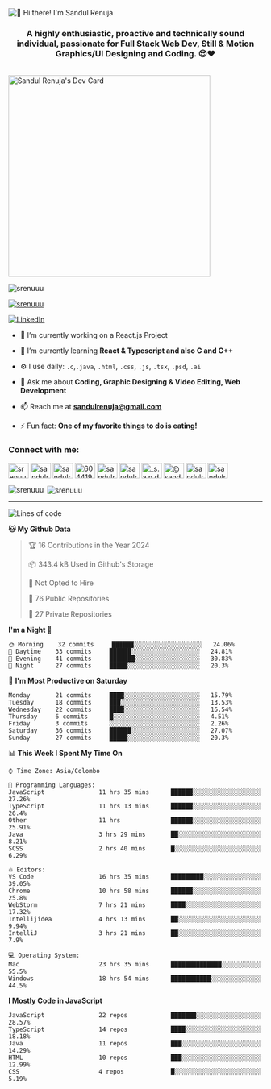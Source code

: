 <img src="https://user-images.githubusercontent.com/49369577/97047278-562d0200-1596-11eb-8a4f-656b2acf2b6a.gif" alt="👋 Hi there! I'm Sandul Renuja" title="👋 Hi there! I'm Sandul Renuja"/>
<h3 align="center">A highly enthusiastic, proactive and technically sound individual, passionate for Full Stack Web Dev, Still & Motion Graphics/UI Designing and Coding. 😎❤</h3>
<br>
<a href="https://app.daily.dev/sandulr"><img src="https://api.daily.dev/devcards/0ac820e4d7bf4fb8a52823b51c67f13e.png?r=0uy" width="400" alt="Sandul Renuja's Dev Card"/></a>
<br>
<p align="left"> <img src="https://komarev.com/ghpvc/?username=srenuuu&label=Profile%20views&color=43cc11&style=flat" alt="srenuuu" /> </p>

<p align="left"> <a href="https://github.com/ryo-ma/github-profile-trophy"><img src="https://github-profile-trophy.vercel.app/?username=srenuuu&title=Commit,PullRequest,Repository" alt="srenuuu" /></a> </p>

<p align="left">
   <a href="https://linkedin.com/in/sandulr/" target="_blank">
      <img src="https://img.shields.io/badge/-Sandul Renuja-blue?style=for-the-badge&logo=Linkedin" alt="LinkedIn">
   </a>
</p>

- 🔭 I’m currently working on a React.js Project
- 🌱 I’m currently learning **React & Typescript and also C and C++**
- ⚙️ I use daily: `.c`,`.java`, `.html`, `.css`, `.js`, `.tsx`, `.psd`, `.ai`
- 💬 Ask me about **Coding, Graphic Designing & Video Editing, Web Development**
- 📫 Reach me at **sandulrenuja@gmail.com**

- ⚡ Fun fact: **One of my favorite things to do is eating!**

<h3 align="left">Connect with me:</h3>
<p align="left">
<a href="https://dev.to/srenuuu" target="blank"><img align="center" src="https://cdn.jsdelivr.net/npm/simple-icons@3.0.1/icons/dev-dot-to.svg" alt="srenuuu" height="30" width="40" /></a>
<a href="https://twitter.com/sandulr" target="blank"><img align="center" src="https://cdn.jsdelivr.net/npm/simple-icons@3.0.1/icons/twitter.svg" alt="sandulr" height="30" width="40" /></a>
<a href="https://linkedin.com/in/sandulr" target="blank"><img align="center" src="https://cdn.jsdelivr.net/npm/simple-icons@3.0.1/icons/linkedin.svg" alt="sandulr" height="30" width="40" /></a>
<a href="https://stackoverflow.com/users/6044198" target="blank"><img align="center" src="https://cdn.jsdelivr.net/npm/simple-icons@3.0.1/icons/stackoverflow.svg" alt="6044198" height="30" width="40" /></a>
<a href="https://kaggle.com/sandulrenuja" target="blank"><img align="center" src="https://cdn.jsdelivr.net/npm/simple-icons@3.0.1/icons/kaggle.svg" alt="sandulrenuja" height="30" width="40" /></a>
<a href="https://fb.com/sandulrenuja" target="blank"><img align="center" src="https://cdn.jsdelivr.net/npm/simple-icons@3.0.1/icons/facebook.svg" alt="sandulrenuja" height="30" width="40" /></a>
<a href="https://instagram.com/_s.a.n.d.u.l_" target="blank"><img align="center" src="https://cdn.jsdelivr.net/npm/simple-icons@3.0.1/icons/instagram.svg" alt="_s.a.n.d.u.l_" height="30" width="40" /></a>
<a href="https://medium.com/@sandulrenuja" target="blank"><img align="center" src="https://cdn.jsdelivr.net/npm/simple-icons@3.0.1/icons/medium.svg" alt="@sandulrenuja" height="30" width="40" /></a>
<a href="https://www.codechef.com/users/sandulr" target="blank"><img align="center" src="https://cdn.jsdelivr.net/npm/simple-icons@3.1.0/icons/codechef.svg" alt="sandulr" height="30" width="40" /></a>
<a href="https://www.hackerrank.com/sandulrenuja" target="blank"><img align="center" src="https://cdn.jsdelivr.net/npm/simple-icons@3.0.1/icons/hackerrank.svg" alt="sandulrenuja" height="30" width="40" /></a>
</p>


<p><img align="left" src="https://github-readme-stats.vercel.app/api/top-langs?username=srenuuu&show_icons=true&locale=en&layout=compact" alt="srenuuu" /></p>

<p>&nbsp;<img align="center" src="https://github-readme-stats.vercel.app/api?username=srenuuu&show_icons=true&locale=en" alt="srenuuu" /></p>

<hr>

<!--START_SECTION:waka-->
![Lines of code](https://img.shields.io/badge/From%20Hello%20World%20I%27ve%20Written-0%20lines%20of%20code-blue)

**🐱 My Github Data** 

> 🏆 16 Contributions in the Year 2024
 > 
> 📦 343.4 kB Used in Github's Storage 
 > 
> 🚫 Not Opted to Hire
 > 
> 📜 76 Public Repositories
 > 
> 🔑 27 Private Repositories 

**I'm a Night 🦉** 

```text
🌞 Morning    32 commits     ██████░░░░░░░░░░░░░░░░░░░   24.06% 
🌆 Daytime    33 commits     ██████░░░░░░░░░░░░░░░░░░░   24.81% 
🌃 Evening    41 commits     ███████░░░░░░░░░░░░░░░░░░   30.83% 
🌙 Night      27 commits     █████░░░░░░░░░░░░░░░░░░░░   20.3%

```
📅 **I'm Most Productive on Saturday** 

```text
Monday       21 commits     ████░░░░░░░░░░░░░░░░░░░░░   15.79% 
Tuesday      18 commits     ███░░░░░░░░░░░░░░░░░░░░░░   13.53% 
Wednesday    22 commits     ████░░░░░░░░░░░░░░░░░░░░░   16.54% 
Thursday     6 commits      █░░░░░░░░░░░░░░░░░░░░░░░░   4.51% 
Friday       3 commits      ░░░░░░░░░░░░░░░░░░░░░░░░░   2.26% 
Saturday     36 commits     ██████░░░░░░░░░░░░░░░░░░░   27.07% 
Sunday       27 commits     █████░░░░░░░░░░░░░░░░░░░░   20.3%

```


📊 **This Week I Spent My Time On** 

```text
⌚︎ Time Zone: Asia/Colombo

💬 Programming Languages: 
JavaScript               11 hrs 35 mins      ██████░░░░░░░░░░░░░░░░░░░   27.26% 
TypeScript               11 hrs 13 mins      ██████░░░░░░░░░░░░░░░░░░░   26.4% 
Other                    11 hrs              ██████░░░░░░░░░░░░░░░░░░░   25.91% 
Java                     3 hrs 29 mins       ██░░░░░░░░░░░░░░░░░░░░░░░   8.21% 
SCSS                     2 hrs 40 mins       █░░░░░░░░░░░░░░░░░░░░░░░░   6.29%

🔥 Editors: 
VS Code                  16 hrs 35 mins      █████████░░░░░░░░░░░░░░░░   39.05% 
Chrome                   10 hrs 58 mins      ██████░░░░░░░░░░░░░░░░░░░   25.8% 
WebStorm                 7 hrs 21 mins       ████░░░░░░░░░░░░░░░░░░░░░   17.32% 
Intellijidea             4 hrs 13 mins       ██░░░░░░░░░░░░░░░░░░░░░░░   9.94% 
IntelliJ                 3 hrs 21 mins       ██░░░░░░░░░░░░░░░░░░░░░░░   7.9%

💻 Operating System: 
Mac                      23 hrs 35 mins      ██████████████░░░░░░░░░░░   55.5% 
Windows                  18 hrs 54 mins      ███████████░░░░░░░░░░░░░░   44.5%

```

**I Mostly Code in JavaScript** 

```text
JavaScript               22 repos            ███████░░░░░░░░░░░░░░░░░░   28.57% 
TypeScript               14 repos            ████░░░░░░░░░░░░░░░░░░░░░   18.18% 
Java                     11 repos            ███░░░░░░░░░░░░░░░░░░░░░░   14.29% 
HTML                     10 repos            ███░░░░░░░░░░░░░░░░░░░░░░   12.99% 
CSS                      4 repos             █░░░░░░░░░░░░░░░░░░░░░░░░   5.19%

```



<!--END_SECTION:waka-->

